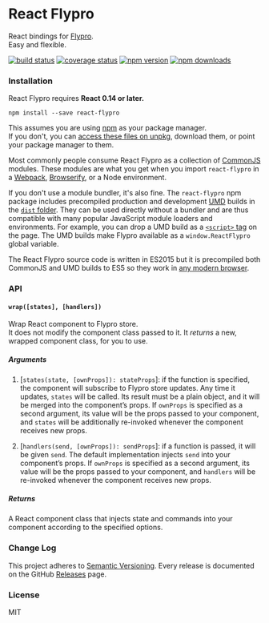 React Flypro
============

React bindings for [Flypro](https://github.com/stremann/flypro).  
Easy and flexible.

[![build status](https://travis-ci.org/stremann/react-flypro.svg?branch=master)](https://travis-ci.org/stremann/react-flypro)
[![coverage status](https://coveralls.io/repos/github/stremann/react-flypro/badge.svg?branch=master)](https://coveralls.io/github/stremann/react-flypro?branch=master)
[![npm version](https://img.shields.io/npm/v/react-flypro.svg)](https://www.npmjs.com/package/react-flypro)
[![npm downloads](https://img.shields.io/npm/dm/react-flypro.svg?style=flat-square)](https://www.npmjs.com/package/react-flypro)


### Installation

React Flypro requires **React 0.14 or later.**

```
npm install --save react-flypro
```

This assumes you are using [npm](https://www.npmjs.com/) as your package manager.  
If you don't, you can [access these files on unpkg](https://unpkg.com/react-flypro/), download them, or point your package manager to them.

Most commonly people consume React Flypro as a collection of [CommonJS](http://webpack.github.io/docs/commonjs.html) modules. These modules are what you get when you import `react-flypro` in a [Webpack](http://webpack.github.io), [Browserify](http://browserify.org/), or a Node environment.

If you don't use a module bundler, it's also fine. The `react-flypro` npm package includes precompiled production and development [UMD](https://github.com/umdjs/umd) builds in the [`dist` folder](https://unpkg.com/react-flypro/dist/). They can be used directly without a bundler and are thus compatible with many popular JavaScript module loaders and environments. For example, you can drop a UMD build as a [`<script>` tag](https://unpkg.com/react-flypro/dist/react-flypro.js) on the page. The UMD builds make Flypro available as a `window.ReactFlypro` global variable.

The React Flypro source code is written in ES2015 but it is precompiled both CommonJS and UMD builds to ES5 so they work in [any modern browser](http://caniuse.com/#feat=es5).

### API

#### `wrap([states], [handlers])`

Wrap React component to Flypro store.  
It does not modify the component class passed to it. It *returns* a new, wrapped component class, for you to use.

##### Arguments

1.  [`states(state, [ownProps]): stateProps`]: if the function is specified, the component will subscribe to Flypro store updates. Any time it updates, `states` will be called. Its result must be a plain object, and it will be merged into the component’s props. If `ownProps` is specified as a second argument, its value will be the props passed to your component, and `states` will be additionally re-invoked whenever the component receives new props.

2.  [`handlers(send, [ownProps]): sendProps`]: if a function is passed, it will be given `send`. The default implementation injects `send` into your component’s props. If `ownProps` is specified as a second argument, its value will be the props passed to your component, and `handlers` will be re-invoked whenever the component receives new props.

##### Returns

A React component class that injects state and commands into your component according to the specified options.

### Change Log

This project adheres to [Semantic Versioning](http://semver.org/).
Every release is documented on the GitHub [Releases](https://github.com/stremann/react-flypro/releases) page.

### License

MIT